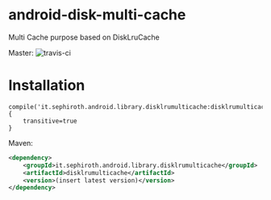 android-disk-multi-cache
========================

Multi Cache purpose based on DiskLruCache

Master: ![travis-ci](https://travis-ci.org/sephiroth74/android-disk-multi-cache.svg?branch=master)


Installation
===

	compile('it.sephiroth.android.library.disklrumulticache:disklrumulticache:+@aar'){
		transitive=true
	}
	
Maven:

```xml
<dependency>
    <groupId>it.sephiroth.android.library.disklrumulticache</groupId>
    <artifactId>disklrumulticache</artifactId>
    <version>(insert latest version)</version>
</dependency>
```
